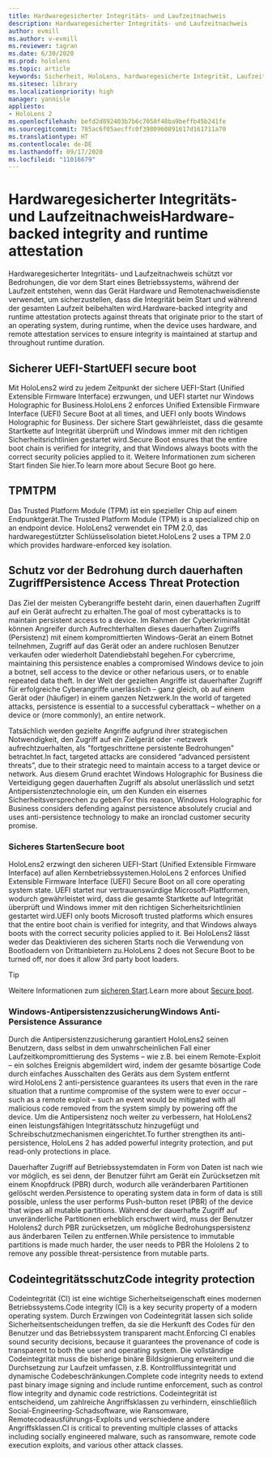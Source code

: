 ```yaml
---
title: Hardwaregesicherter Integritäts- und Laufzeitnachweis
description: Hardwaregesicherter Integritäts- und Laufzeitnachweis
author: evmill
ms.author: v-evmill
ms.reviewer: tagran
ms.date: 6/30/2020
ms.prod: hololens
ms.topic: article
keywords: Sicherheit, HoloLens, hardwaregesicherte Integrität, Laufzeitnachweis, UEFI, UEFI Secure Boot, Secure Boot, TPM, Threat Protection, Windows-Antipersistenzzusicherung (Windows Anti-Persistence Assurance), Codeintegrität, Codeschutz,
ms.sitesec: library
ms.localizationpriority: high
manager: yannisle
appliesto:
- HoloLens 2
ms.openlocfilehash: befd2d892403b7b6c7050f48ba9beffb45b241fe
ms.sourcegitcommit: 785ac6f05aecffc0f3980960891617d161711a70
ms.translationtype: HT
ms.contentlocale: de-DE
ms.lasthandoff: 09/17/2020
ms.locfileid: "11016679"
---
```

# <span data-ttu-id="284a9-104">Hardwaregesicherter Integritäts- und Laufzeitnachweis</span><span class="sxs-lookup"><span data-stu-id="284a9-104">Hardware-backed integrity and runtime attestation</span></span>

<span data-ttu-id="284a9-105">Hardwaregesicherter Integritäts- und Laufzeitnachweis schützt vor Bedrohungen, die vor dem Start eines Betriebssystems, während der Laufzeit entstehen, wenn das Gerät Hardware und Remotenachweisdienste verwendet, um sicherzustellen, dass die Integrität beim Start und während der gesamten Laufzeit beibehalten wird.</span><span class="sxs-lookup"><span data-stu-id="284a9-105">Hardware-backed integrity and runtime attestation protects against threats that originate prior to the start of an operating system, during runtime, when the device uses hardware, and remote attestation services to ensure integrity is maintained at startup and throughout runtime duration.</span></span>

## <span data-ttu-id="284a9-106">Sicherer UEFI-Start</span><span class="sxs-lookup"><span data-stu-id="284a9-106">UEFI secure boot</span></span>

<span data-ttu-id="284a9-107">Mit HoloLens2 wird zu jedem Zeitpunkt der sichere UEFI-Start (Unified Extensible Firmware Interface) erzwungen, und UEFI startet nur Windows Holographic for Business.</span><span class="sxs-lookup"><span data-stu-id="284a9-107">HoloLens 2 enforces Unified Extensible Firmware Interface (UEFI) Secure Boot at all times, and UEFI only boots Windows Holographic for Business.</span></span>
<span data-ttu-id="284a9-108">Der sichere Start gewährleistet, dass die gesamte Startkette auf Integrität überprüft und Windows immer mit den richtigen Sicherheitsrichtlinien gestartet wird.</span><span class="sxs-lookup"><span data-stu-id="284a9-108">Secure Boot ensures that the entire boot chain is verified for integrity, and that Windows always boots with the correct security policies applied to it.</span></span> <span data-ttu-id="284a9-109">Weitere Informationen zum sicheren Start finden Sie hier.</span><span class="sxs-lookup"><span data-stu-id="284a9-109">To learn more about Secure Boot go here.</span></span>

## <span data-ttu-id="284a9-110">TPM</span><span class="sxs-lookup"><span data-stu-id="284a9-110">TPM</span></span>

<span data-ttu-id="284a9-111">Das Trusted Platform Module (TPM) ist ein spezieller Chip auf einem Endpunktgerät.</span><span class="sxs-lookup"><span data-stu-id="284a9-111">The Trusted Platform Module (TPM) is a specialized chip on an endpoint device.</span></span> <span data-ttu-id="284a9-112">HoloLens2 verwendet ein TPM 2.0, das hardwaregestützter Schlüsselisolation bietet.</span><span class="sxs-lookup"><span data-stu-id="284a9-112">HoloLens 2 uses a TPM 2.0 which provides hardware-enforced key isolation.</span></span>

## <span data-ttu-id="284a9-113">Schutz vor der Bedrohung durch dauerhaften Zugriff</span><span class="sxs-lookup"><span data-stu-id="284a9-113">Persistence Access Threat Protection</span></span>

<span data-ttu-id="284a9-114">Das Ziel der meisten Cyberangriffe besteht darin, einen dauerhaften Zugriff auf ein Gerät aufrecht zu erhalten.</span><span class="sxs-lookup"><span data-stu-id="284a9-114">The goal of most cyberattacks is to maintain persistent access to a device.</span></span> <span data-ttu-id="284a9-115">Im Rahmen der Cyberkriminalität können Angreifer durch Aufrechterhalten dieses dauerhaften Zugriffs (Persistenz) mit einem kompromittierten Windows-Gerät an einem Botnet teilnehmen, Zugriff auf das Gerät oder an andere ruchlosen Benutzer verkaufen oder wiederholt Datendiebstahl begehen.</span><span class="sxs-lookup"><span data-stu-id="284a9-115">For cybercrime, maintaining this persistence enables a compromised Windows device to join a botnet, sell access to the device or other nefarious users, or to enable repeated data theft.</span></span> <span data-ttu-id="284a9-116">In der Welt der gezielten Angriffe ist dauerhafter Zugriff für erfolgreiche Cyberangriffe unerlässlich – ganz gleich, ob auf einem Gerät oder (häufiger) in einem ganzen Netzwerk.</span><span class="sxs-lookup"><span data-stu-id="284a9-116">In the world of targeted attacks, persistence is essential to a successful cyberattack – whether on a device or (more commonly), an entire network.</span></span>  

<span data-ttu-id="284a9-117">Tatsächlich werden gezielte Angriffe aufgrund ihrer strategischen Notwendigkeit, den Zugriff auf ein Zielgerät oder -netzwerk aufrechtzuerhalten, als "fortgeschrittene persistente Bedrohungen" betrachtet.</span><span class="sxs-lookup"><span data-stu-id="284a9-117">In fact, targeted attacks are considered “advanced persistent threats”, due to their strategic need to maintain access to a target device or network.</span></span> <span data-ttu-id="284a9-118">Aus diesem Grund erachtet Windows Holographic for Business die Verteidigung gegen dauerhaften Zugriff als absolut unerlässlich und setzt Antipersistenztechnologie ein, um den Kunden ein eisernes Sicherheitsversprechen zu geben.</span><span class="sxs-lookup"><span data-stu-id="284a9-118">For this reason, Windows Holographic for Business considers defending against persistence absolutely crucial and uses anti-persistence technology to make an ironclad customer security promise.</span></span>

### <span data-ttu-id="284a9-119">Sicheres Starten</span><span class="sxs-lookup"><span data-stu-id="284a9-119">Secure boot</span></span> 

<span data-ttu-id="284a9-120">HoloLens2 erzwingt den sicheren UEFI-Start (Unified Extensible Firmware Interface) auf allen Kernbetriebssystemen.</span><span class="sxs-lookup"><span data-stu-id="284a9-120">HoloLens 2 enforces Unified Extensible Firmware Interface (UEFI) Secure Boot on all core operating system state.</span></span> <span data-ttu-id="284a9-121">UEFI startet nur vertrauenswürdige Microsoft-Plattformen, wodurch gewährleistet wird, dass die gesamte Startkette auf Integrität überprüft und Windows immer mit den richtigen Sicherheitsrichtlinien gestartet wird.</span><span class="sxs-lookup"><span data-stu-id="284a9-121">UEFI only boots Microsoft trusted platforms which ensures that the entire boot chain is verified for integrity, and that Windows always boots with the correct security policies applied to it.</span></span> <span data-ttu-id="284a9-122">Bei HoloLens2 lässt weder das Deaktivieren des sicheren Starts noch die Verwendung von Bootloadern von Drittanbietern zu.</span><span class="sxs-lookup"><span data-stu-id="284a9-122">HoloLens 2 does not Secure Boot to be turned off, nor does it allow 3rd party boot loaders.</span></span>

> [!Tip]
> <span data-ttu-id="284a9-123">Weitere Informationen zum [sicheren Start](https://docs.microsoft.com/windows-hardware/design/device-experiences/oem-secure-boot).</span><span class="sxs-lookup"><span data-stu-id="284a9-123">Learn more about [Secure boot](https://docs.microsoft.com/windows-hardware/design/device-experiences/oem-secure-boot).</span></span>

### <span data-ttu-id="284a9-124">Windows-Antipersistenzzusicherung</span><span class="sxs-lookup"><span data-stu-id="284a9-124">Windows Anti-Persistence Assurance</span></span>

<span data-ttu-id="284a9-125">Durch die Antipersistenzzusicherung garantiert HoloLens2 seinen Benutzern, dass selbst in dem unwahrscheinlichen Fall einer Laufzeitkompromittierung des Systems – wie z.B. bei einem Remote-Exploit – ein solches Ereignis abgemildert wird, indem der gesamte bösartige Code durch einfaches Ausschalten des Geräts aus dem System entfernt wird.</span><span class="sxs-lookup"><span data-stu-id="284a9-125">HoloLens 2 anti-persistence guarantees its users that even in the rare situation that a runtime compromise of the system were to ever occur – such as a remote exploit – such an event would be mitigated with all malicious code removed from the system simply by powering off the device.</span></span> <span data-ttu-id="284a9-126">Um die Antipersistenz noch weiter zu verbessern, hat HoloLens2 einen leistungsfähigen Integritätsschutz hinzugefügt und Schreibschutzmechanismen eingerichtet.</span><span class="sxs-lookup"><span data-stu-id="284a9-126">To further strengthen its anti-persistence, HoloLens 2 has added powerful integrity protection, and put read-only protections in place.</span></span>

<span data-ttu-id="284a9-127">Dauerhafter Zugriff auf Betriebssystemdaten in Form von Daten ist nach wie vor möglich, es sei denn, der Benutzer führt am Gerät ein Zurücksetzen mit einem Knopfdruck (PBR) durch, wodurch alle veränderbaren Partitionen gelöscht werden.</span><span class="sxs-lookup"><span data-stu-id="284a9-127">Persistence to operating system data in form of data is still possible, unless the user performs Push-button reset (PBR) of the device that wipes all mutable partitions.</span></span> <span data-ttu-id="284a9-128">Während der dauerhafte Zugriff auf unveränderliche Partitionen erheblich erschwert wird, muss der Benutzer Hololens2 durch PBR zurücksetzen, um mögliche Bedrohungspersistenz aus änderbaren Teilen zu entfernen.</span><span class="sxs-lookup"><span data-stu-id="284a9-128">While persistence to immutable partitions is made much harder, the user needs to PBR the Hololens 2 to remove any possible threat-persistence from mutable parts.</span></span>

## <span data-ttu-id="284a9-129">Codeintegritätsschutz</span><span class="sxs-lookup"><span data-stu-id="284a9-129">Code integrity protection</span></span> 

<span data-ttu-id="284a9-130">Codeintegrität (CI) ist eine wichtige Sicherheitseigenschaft eines modernen Betriebssystems.</span><span class="sxs-lookup"><span data-stu-id="284a9-130">Code integrity (CI) is a key security property of a modern operating system.</span></span> <span data-ttu-id="284a9-131">Durch Erzwingen von Codeintegrität lassen sich solide Sicherheitsentscheidungen treffen, da sie die Herkunft des Codes für den Benutzer und das Betriebssystem transparent macht.</span><span class="sxs-lookup"><span data-stu-id="284a9-131">Enforcing CI enables sound security decisions, because it guarantees the provenance of code is transparent to both the user and operating system.</span></span> <span data-ttu-id="284a9-132">Die vollständige Codeintegrität muss die bisherige binäre Bildsignierung erweitern und die Durchsetzung zur Laufzeit umfassen, z.B. Kontrollflussintegrität und dynamische Codebeschränkungen.</span><span class="sxs-lookup"><span data-stu-id="284a9-132">Complete code integrity needs to extend past binary image signing and include runtime enforcement, such as control flow integrity and dynamic code restrictions.</span></span> <span data-ttu-id="284a9-133">Codeintegrität ist entscheidend, um zahlreiche Angriffsklassen zu verhindern, einschließlich Social-Engineering-Schadsoftware, wie Ransomware, Remotecodeausführungs-Exploits und verschiedene andere Angriffsklassen.</span><span class="sxs-lookup"><span data-stu-id="284a9-133">CI is critical to preventing multiple classes of attacks including socially engineered malware, such as ransomware, remote code execution exploits, and various other attack classes.</span></span>
